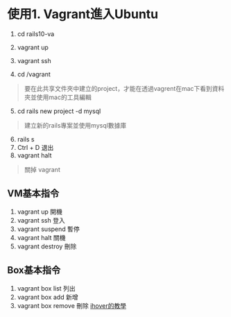 # 使用1. Vagrant進入Ubuntu
1. cd rails10-va
2. vagrant up
3. vagrant ssh

4. cd /vagrant
>要在此共享文件夾中建立的project，才能在透過vagrent在mac下看到資料夾並使用mac的工具編輯

5. cd rails new project -d mysql
>建立新的rails專案並使用mysql數據庫

6. rails s
7. Ctrl + D 退出
8. vagrant halt
>關掉 vagrant

## VM基本指令
1. vagrant up 開機
2. vagrant ssh 登入
3. vagrant suspend 暫停
4. vagrant halt 關機
5. vagrant destroy 刪除

## Box基本指令
1. vagrant box list 列出
2. vagrant box add 新增
3. vagrant box remove 刪除
[ihover的教學](http://www.slideshare.net/ihower/vagrant-osdc)

